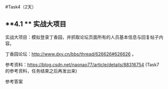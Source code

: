 #Task4（2天）
## **4.1 ** 实战大项目
实战大项目：模拟登录丁香园，并抓取论坛页面所有的人员基本信息与回复帖子内容。

丁香园论坛：http://www.dxy.cn/bbs/thread/626626#626626 。

参考资料：https://blog.csdn.net/naonao77/article/details/88316754 (Task7的参考资料，任务结束之后再发出来)

参考答案